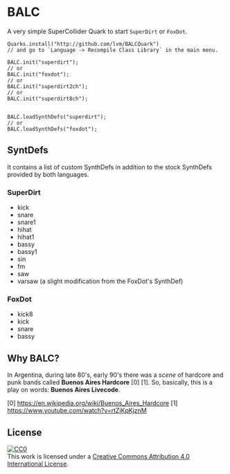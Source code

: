 # BALC

A very simple SuperCollider Quark to start `SuperDirt` or `FoxDot`.

```
Quarks.install("http://github.com/lvm/BALCQuark")
// and go to `Language -> Recompile Class Library` in the main menu.

BALC.init("superdirt");
// or
BALC.init("foxdot");
// or
BALC.init("superdirt2ch");
// or
BALC.init("superdirt8ch");


BALC.loadSynthDefs("superdirt");
// or
BALC.loadSynthDefs("foxdot");
```

## SyntDefs

It contains a list of _custom_ SynthDefs in addition to the stock SynthDefs provided by both languages.

### SuperDirt

* kick
* snare
* snare1
* hihat
* hihat1
* bassy
* bassy1
* sin
* fm
* saw
* varsaw (a slight modification from the FoxDot's SynthDef)

### FoxDot

* kick8
* kick
* snare
* bassy


## Why BALC?

In Argentina, during late 80's, early 90's there was a _scene_ of hardcore and punk bands called **Buenos Aires Hardcore** [0] [1]. So, basically, this is a play on words: **Buenos Aires Livecode**.

[0] https://en.wikipedia.org/wiki/Buenos_Aires_Hardcore
[1] https://www.youtube.com/watch?v=rtZjKpKjznM

## License

[![CC0](http://mirrors.creativecommons.org/presskit/buttons/88x31/svg/cc-zero.svg)](https://creativecommons.org/publicdomain/zero/1.0/)  
This work is licensed under a [Creative Commons Attribution 4.0 International License](http://creativecommons.org/licenses/by/4.0/). 
